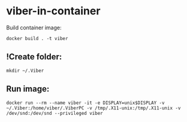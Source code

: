# viber-in-container
Build container image:
```
docker build . -t viber

```

## !Create folder:

```
mkdir ~/.Viber
```
## Run image:
```
docker run --rm --name viber -it -e DISPLAY=unix$DISPLAY -v ~/.Viber:/home/viber/.ViberPC -v /tmp/.X11-unix:/tmp/.X11-unix -v /dev/snd:/dev/snd --privileged viber
```
